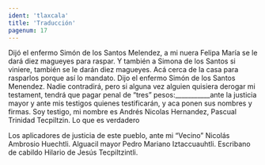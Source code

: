 ```yaml
---
ident: 'tlaxcala'
title: 'Traducción'
pagenum: 17
---
```

Dijó el enfermo Simón de los Santos Melendez, a mi nuera Felipa María se le dará diez magueyes para raspar. 
Y también a Simona de los Santos si viniere, también se le darán diez magueyes. Acá cerca de la casa para rasparlos porque así lo mandato.
Dijo el enfermo Simón de los Santos Menendez. Nadie contradirá, pero si alguna vez alguien quisiera derogar mi testament, tendrá que pagar penal de “tres” pesos:___________ante la justicia mayor y ante mis testigos quienes testificarán, y aca ponen sus nombres y firmas. Soy testigo, mi nombre es Andrés Nicolas Hernandez, Pascual Trinidad Tecpiltzin. Lo que es verdadero

Los aplicadores de justicia de este pueblo, ante mi “Vecino” Nicolás Ambrosio Huechtli.
Alguacil mayor Pedro Mariano Iztaccuauhtli.
Escribano de cabildo Hilario de Jesús Tecpiltzintli.
